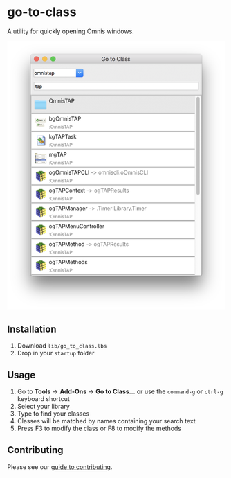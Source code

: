 # go-to-class
A utility for quickly opening Omnis windows.

![Go to Class](images/go_to_class.png)

## Installation
1. Download `lib/go_to_class.lbs`
1. Drop in your `startup` folder

## Usage
1. Go to **Tools** -> **Add-Ons** -> **Go to Class...** or use the `command-g` or `ctrl-g` keyboard shortcut
1. Select your library
1. Type to find your classes
1. Classes will be matched by names containing your search text
1. Press F3 to modify the class or F8 to modify the methods

## Contributing
Please see our [guide to contributing](https://github.com/suransys/contributing).